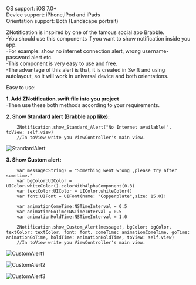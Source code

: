 OS support: iOS 7.0+<br>
Device support: iPhone,iPod and iPads<br>
Orientation support: Both (Landscape portrait)


ZNotification is inspired by one of the famous social app Brabble.<br>
-You should use this components if you want to show notification inside you app.<br>
-For example: show no internet connection alert, wrong username-password alert etc.<br>
-This component is very easy to use and free.<br>
-The advantage of this alert is that, it is created in Swift and using autolayout, so it will work in universal device and both orientations.<br>


Easy to use:

<b>1. Add ZNotification.swift file into you project</b><br>
-Then use these both methods according to your requirements.

<b>2. Show Standard alert (Brabble app like):</b>

		ZNotification.show_Standard_Alert("No Internet available!", toView: self.view)
		//In toView write you ViewController's main view.
		
![StandardAlert](https://raw.githubusercontent.com/ZaidPathan/ZNotification/master/Docs/Screenshots/iOS%20Simulator%20Screen%20Shot%2022-Jun-2015%202.11.16%20pm.png)
		
		
<b>3. Show Custom alert:</b>

		var message:String? = "Something went wrong ,please try after sometime."
		var bgColor:UIColor = UIColor.whiteColor().colorWithAlphaComponent(0.3)
		var textColor:UIColor = UIColor.whiteColor()
		var font:UIFont = UIFont(name: "Copperplate",size: 15.0)!
		
		var animationComeTime:NSTimeInterval = 0.5
		var animationGoTime:NSTimeInterval = 0.5
		var animationHoldTime:NSTimeInterval = 1.0
		
		ZNotification.show_Custom_Alert(message!, bgColor: bgColor, textColor: textColor, font: font, comeTime:	animationComeTime, goTime: animationGoTime, holdTime: animationHoldTime, toView: self.view)
		//In toView write you ViewController's main view.
		
![CustomAlert1](https://raw.githubusercontent.com/ZaidPathan/ZNotification/master/Docs/Screenshots/iOS%20Simulator%20Screen%20Shot%2022-Jun-2015%202.18.15%20pm.png)

![CustomAlert2](https://raw.githubusercontent.com/ZaidPathan/ZNotification/master/Docs/Screenshots/iOS%20Simulator%20Screen%20Shot%2022-Jun-2015%202.11.18%20pm.png)

![CustomAlert3](https://raw.githubusercontent.com/ZaidPathan/ZNotification/master/Docs/Screenshots/iOS%20Simulator%20Screen%20Shot%2022-Jun-2015%202.20.13%20pm.png)
